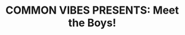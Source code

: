 ---
title:  "COMMON VIBES PRESENTS: Meet the Boys!"
datestamp: April 24 2020 4:00 PM
categories: extras
color: lightblue
border: border-lightblue
background: bg-blue
description: "Hey everyone! <br/>

Since we have to push meeting the boys to next week, we figured we should introduce ourselves and give some insight into the series! (Special appearance from Alice Julianna)
<br/>

EPISODE ONE - PREMIERING APRIL 29TH!<br/>

https://commonvibesseries.com<br/>
INSTA: @akfeatures<br/>

---<br/>
Music:<br/>
bensound.com;<br/>
Perfect Blue - Running From The Hills"
media: <iframe src="" data-src="https://www.facebook.com/plugins/video.php?href=https%3A%2F%2Fwww.facebook.com%2FCommonVibesSeries%2Fvideos%2F229365134945056%2F&show_text=0&width=350" width="476" style="overflow:hidden; height:100%" scrolling="no" frameborder="0" allowTransparency="true" allowFullScreen="true" class="lb-lightblue fb-video"></iframe>
---